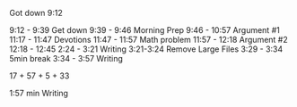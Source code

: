 Got down 9:12

9:12 - 9:39 Get down
9:39 - 9:46 Morning Prep
9:46 - 10:57 Argument #1
11:17 - 11:47 Devotions
11:47 - 11:57 Math problem
11:57 - 12:18 Argument #2
12:18 - 12:45
2:24 - 3:21 Writing
3:21-3:24 Remove Large Files
3:29 - 3:34 5min break
3:34 - 3:57 Writing

17 + 57 + 5 + 33

1:57 min Writing 